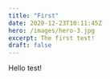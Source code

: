 ```yaml
---
title: "First"
date: 2020-12-23T10:11:45Z
hero: /images/hero-3.jpg
excerpt: The first test!
draft: false
---
```

Hello test!
